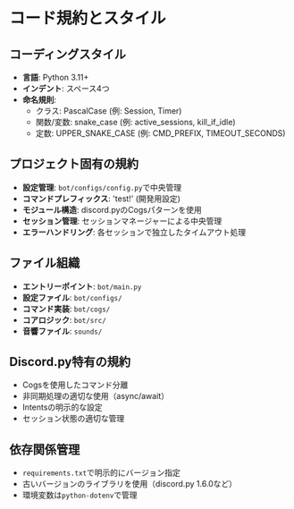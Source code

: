# コード規約とスタイル

## コーディングスタイル
- **言語**: Python 3.11+
- **インデント**: スペース4つ
- **命名規則**: 
  - クラス: PascalCase (例: Session, Timer)
  - 関数/変数: snake_case (例: active_sessions, kill_if_idle)
  - 定数: UPPER_SNAKE_CASE (例: CMD_PREFIX, TIMEOUT_SECONDS)

## プロジェクト固有の規約
- **設定管理**: `bot/configs/config.py`で中央管理
- **コマンドプレフィックス**: 'test!' (開発用設定)
- **モジュール構造**: discord.pyのCogsパターンを使用
- **セッション管理**: セッションマネージャーによる中央管理
- **エラーハンドリング**: 各セッションで独立したタイムアウト処理

## ファイル組織
- **エントリーポイント**: `bot/main.py`
- **設定ファイル**: `bot/configs/`
- **コマンド実装**: `bot/cogs/`
- **コアロジック**: `bot/src/`
- **音響ファイル**: `sounds/`

## Discord.py特有の規約
- Cogsを使用したコマンド分離
- 非同期処理の適切な使用（async/await）
- Intentsの明示的な設定
- セッション状態の適切な管理

## 依存関係管理
- `requirements.txt`で明示的にバージョン指定
- 古いバージョンのライブラリを使用（discord.py 1.6.0など）
- 環境変数は`python-dotenv`で管理